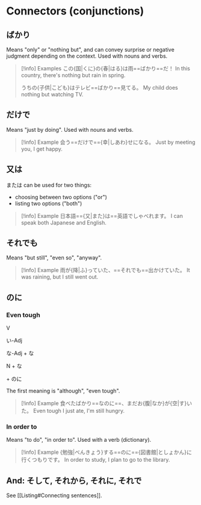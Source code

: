 # Connectors (conjunctions)

## ばかり

Means "only" or "nothing but", and can convey surprise or negative judgment depending on the context.
Used with nouns and verbs.

> [!info] Examples
> この{国|くに}の{春|はる}は雨==ばかり==だ！
> In this country, there's nothing but rain in spring.
> 
> うちの{子供|こども}はテレビ==ばかり==見てる。
> My child does nothing but watching TV.

## だけで

Means "just by doing".
Used with nouns and verbs.

> [!info] Example
> 会う==だけで=={幸|しあわ}せになる。
> Just by meeting you, I get happy.

## 又は

または can be used for two things:
* choosing between two options ("or")
* listing two options ("both")

> [!info] Example
> 日本語=={又|また}は==英語でしゃべれます。
> I can speak both Japanese and English.

## それでも

Means "but still", "even so", "anyway".

> [!info] Example
> 雨が{降|ふ}っていた、==それでも==出かけていた。
> It was raining, but I still went out.

## のに

### Even tough

<div class="usage">
<div class="left">
	<p><span class="box">V</span></p>
	<p><span class="box">い-Adj</span></p>
	<p><span class="box">な-Adj + な</span></p>
	<p><span class="box">N + な</span></p>
</div>
	<p class="right">+ のに</p>
</div>

The first meaning is "although", "even tough".

> [!info] Example
> 食べたばかり==なのに==、まだお{腹|なか}が{空|す}いた。
> Even tough I just ate, I'm still hungry.

### In order to

Means "to do", "in order to".
Used with a verb (dictionary).

> [!info] Example
> {勉強|べんきょう}する==のに=={図書館|としょかん}に行くつもりです。
> In order to study, I plan to go to the library.

## And: そして, それから, それに, それで

See [[Listing#Connecting sentences]].